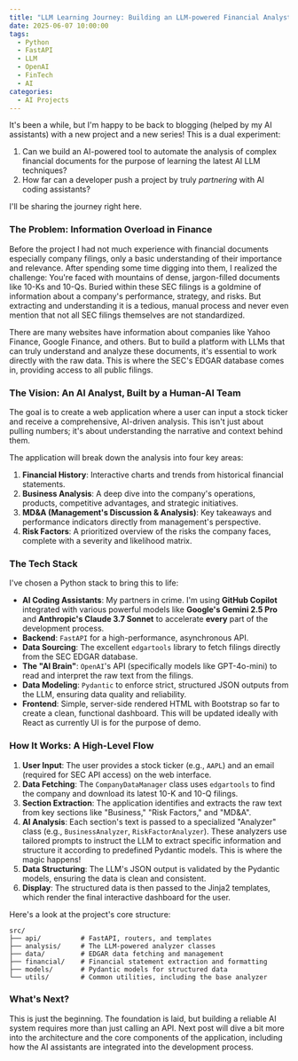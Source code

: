 ```yaml
---
title: "LLM Learning Journey: Building an LLM-powered Financial Analyst with an AI Coding Partner"
date: 2025-06-07 10:00:00
tags:
  - Python
  - FastAPI
  - LLM
  - OpenAI
  - FinTech
  - AI
categories:
  - AI Projects
---
```


It's been a while, but I'm happy to be back to blogging (helped by my AI assistants) with a new project and a new series! This is a dual experiment:

1.  Can we build an AI-powered tool to automate the analysis of complex financial documents for the purpose of learning the latest AI LLM techniques?
2.  How far can a developer push a project by truly _partnering_ with AI coding assistants?

I'll be sharing the journey right here.

### The Problem: Information Overload in Finance

Before the project I had not much experience with financial documents especially company filings, only a basic understanding of their importance and relevance. After spending some time digging into them, I realized the challenge: You're faced with mountains of dense, jargon-filled documents like 10-Ks and 10-Qs. Buried within these SEC filings is a goldmine of information about a company's performance, strategy, and risks. But extracting and understanding it is a tedious, manual process and never even mention that not all SEC filings themselves are not standardized.

There are many websites have information about companies like Yahoo Finance, Google Finance, and others. But to build a platform with LLMs that can truly understand and analyze these documents, it's essential to work directly with the raw data. This is where the SEC's EDGAR database comes in, providing access to all public filings.

<!-- more -->

### The Vision: An AI Analyst, Built by a Human-AI Team

The goal is to create a web application where a user can input a stock ticker and receive a comprehensive, AI-driven analysis. This isn't just about pulling numbers; it's about understanding the narrative and context behind them.

The application will break down the analysis into four key areas:

1.  **Financial History**: Interactive charts and trends from historical financial statements.
2.  **Business Analysis**: A deep dive into the company's operations, products, competitive advantages, and strategic initiatives.
3.  **MD&A (Management's Discussion & Analysis)**: Key takeaways and performance indicators directly from management's perspective.
4.  **Risk Factors**: A prioritized overview of the risks the company faces, complete with a severity and likelihood matrix.

### The Tech Stack

I've chosen a Python stack to bring this to life:

- **AI Coding Assistants**: My partners in crime. I'm using **GitHub Copilot** integrated with various powerful models like **Google's Gemini 2.5 Pro** and **Anthropic's Claude 3.7 Sonnet** to accelerate **every** part of the development process.
- **Backend**: `FastAPI` for a high-performance, asynchronous API.
- **Data Sourcing**: The excellent `edgartools` library to fetch filings directly from the SEC EDGAR database.
- **The "AI Brain"**: `OpenAI`'s API (specifically models like GPT-4o-mini) to read and interpret the raw text from the filings.
- **Data Modeling**: `Pydantic` to enforce strict, structured JSON outputs from the LLM, ensuring data quality and reliability.
- **Frontend**: Simple, server-side rendered HTML with Bootstrap so far to create a clean, functional dashboard. This will be updated ideally with React as currently UI is for the purpose of demo.

### How It Works: A High-Level Flow

1.  **User Input**: The user provides a stock ticker (e.g., `AAPL`) and an email (required for SEC API access) on the web interface.
2.  **Data Fetching**: The `CompanyDataManager` class uses `edgartools` to find the company and download its latest 10-K and 10-Q filings.
3.  **Section Extraction**: The application identifies and extracts the raw text from key sections like "Business," "Risk Factors," and "MD&A".
4.  **AI Analysis**: Each section's text is passed to a specialized "Analyzer" class (e.g., `BusinessAnalyzer`, `RiskFactorAnalyzer`). These analyzers use tailored prompts to instruct the LLM to extract specific information and structure it according to predefined Pydantic models. This is where the magic happens!
5.  **Data Structuring**: The LLM's JSON output is validated by the Pydantic models, ensuring the data is clean and consistent.
6.  **Display**: The structured data is then passed to the Jinja2 templates, which render the final interactive dashboard for the user.

Here's a look at the project's core structure:

```
src/
├── api/          # FastAPI, routers, and templates
├── analysis/     # The LLM-powered analyzer classes
├── data/         # EDGAR data fetching and management
├── financial/    # Financial statement extraction and formatting
├── models/       # Pydantic models for structured data
└── utils/        # Common utilities, including the base analyzer
```

### What's Next?

This is just the beginning. The foundation is laid, but building a reliable AI system requires more than just calling an API. Next post will dive a bit more into the architecture and the core components of the application, including how the AI assistants are integrated into the development process.
